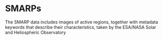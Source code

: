 # SMARPs
The SMARP data includes images of active regions, together with metadata keywords that describe their characteristics, taken by the ESA/NASA Solar and Heliospheric Observatory

